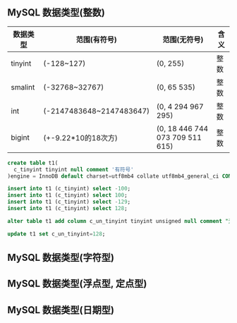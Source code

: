 





## MySQL 数据类型(整数)

| 数据类型 | 范围(有符号)             | 范围(无符号)                    | 含义 |
| -------- | ------------------------ | ------------------------------- | ---- |
| tinyint  | (-128~127)               | (0, 255)                        | 整数 |
| smalint  | (-32768~32767)           | (0, 65 535)                     | 整数 |
| int      | (-2147483648~2147483647) | (0, 4 294 967 295)              | 整数 |
| bigint   | (+-9.22*10的18次方)      | (0, 18 446 744 073 709 511 615) | 整数 |



``` sql
create table t1(
  c_tinyint tinyint null comment '有符号'
)engine = InnoDB default charset=utf8mb4 collate utf8mb4_general_ci COMMENT "带符号";
```



``` sql
insert into t1 (c_tinyint) select -100;
insert into t1 (c_tinyint) select 100;
insert into t1 (c_tinyint) select -129;
insert into t1 (c_tinyint) select 128;
```



``` sql
alter table t1 add column c_un_tinyint tinyint unsigned null comment "无符号";
```



``` sql
update t1 set c_un_tinyint=128;
```

## MySQL 数据类型(字符型)







## MySQL 数据类型(浮点型, 定点型)







## MySQL 数据类型(日期型)


